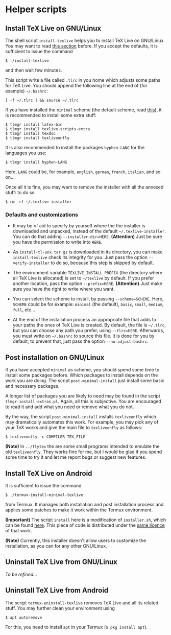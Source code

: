 # Helper scripts



## Install TeX Live on GNU/Linux

The shell script ```install-texlive``` helps you to install TeX Live on GNU/Linux. You may want to read [this section](#defaults-and-customizations) before. If you accept the defaults, it is sufficient to issue the command
```
$ ./install-texlive
```
and then wait few minutes.

This script write a file called ```.tlrc``` in you home which adjusts some paths for TeX Live. You should append the following line at the end of (for example) ```~/.bashrc```:
```
[ -f ~/.tlrc ] && source ~/.tlrc
```

If you have installed the ```minimal``` scheme (the default scheme, read [this](#defaults-and-customizations)), it is recommended to install some extra stuff:
```
$ tlmgr install latex-bin
$ tlmgr install texlive-scripts-extra
$ tlmgr install texdoc
$ tlmgr install texliveonfly
```
It is also recommended to install the packages ```hyphen-LANG``` for the languages you use:
```
$ tlmgr install hyphen-LANG
```
Here, ```LANG``` could be, for example, ```english```, ```german```, ```french```, ```italian```, and so on...

Once all it is fine, you may want to remove the installer with all the annexed stuff: to do so
```
$ rm -rf ~/.texlive-installer
```

### Defaults and customizations

* It may be of aid to specify by yourself where the the installer is downloaded and unpacked, instead of the default ```~/.texlive-installer```. You can do that adding ```--installer-dir=HERE```. **(Attention)** Just be sure you have the permission to write into ```HERE```.

* As ```install-tl-unx.tar.gz``` is downloaded in its directory, you can make ```install-texlive``` check its integrity for you. Just pass the option ```--verify-installer``` to do so, because this step is skipped by default.

* The environment variable ```TEXLIVE_INSTALL_PREFIX``` (the directory where all TeX Live is allocated) is set to ```~/texlive``` by default. If you prefer another location, pass the option ```--prefix=HERE```. **(Attention)** Just make sure you have the right to write where you want.

* You can select the scheme to install, by passing ```--scheme=SCHEME```. Here, ```SCHEME``` could be for example: ```minimal``` (the default), ```basic```, ```small```, ```medium```, ```full```, etc...

* At the end of the installation process an appropriate file that adds to your paths the ones of TeX Live is created. By default, the file is ```~/.tlrc```, but you can choose any path you prefer, using ```--tlrc=HERE```. Afterwards, you must write on ```~/.bashrc``` to source this file. It is done for you by default; to prevent that, just pass the option ```--no-adjust-bashrc```.



## Post installation on GNU/Linux

If you have accepted ```minimal``` as scheme, you should spend some time to install some packages before. Which packages to install depends on the work you are doing. The script ```post-minimal-install``` just install some basic and necessary packages. 

A longer list of packages you are likely to need may be found in the script ```tlmgr-install-extras.pl```. Again, all this is subjective. You are encouraged to read it and add what you need or remove what you do not.

By the way, the script ```post-minimal-install``` installs ```texliveonfly``` which may dramatically automates this work. For example, you may pick any of your TeX works and give the main file to ```texliveonfly``` as follows:
```
$ texliveonfly -c COMPILER TEX_FILE
```

**(Note)** In ```../flytex``` the are some small programs intended to emulate the old ```texliveonfly```. They works fine for me, but I would be glad if you spend some time to try it and let me report bugs or suggest new features.



## Install TeX Live on Android

It is sufficient to issue the command
```
$ ./termux-install-minimal-texlive
```
from Termux. It manages both installation and post installation process and applies some patches to make it work within the Termux environment.

**(Important)** The script ```install``` here is a modification of ```installer.sh```, which can be found [here](https://github.com/termux/termux-packages/blob/master/packages/texlive-installer). This piece of code is distributed under the [same licence](https://github.com/termux/termux-packages/blob/master/LICENSE.md) of that work.

**(Note)** Currently, this installer doesn't allow users to customize the installation, as you can for any other GNU/Linux.



## Uninstall TeX Live from GNU/Linux

*To be refined...*



## Uninstall TeX Live from Android

The script ```termux-uninstall-texlive``` removes TeX Live and all its related stuff. You may further clean your environment using
```
$ apt autoremove
```
For this, you need to install ```apt``` in your Termux (```$ pkg install apt```).
